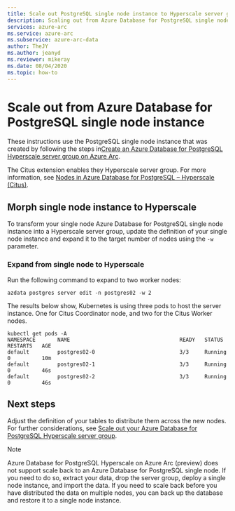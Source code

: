 ```yaml
---
title: Scale out PostgreSQL single node instance to Hyperscale server group
description: Scaling out from Azure Database for PostgreSQL single node instance to PostgreSQL Hyperscale server group
services: azure-arc
ms.service: azure-arc
ms.subservice: azure-arc-data
author: TheJY
ms.author: jeanyd
ms.reviewer: mikeray
ms.date: 08/04/2020
ms.topic: how-to
---
```


# Scale out from Azure Database for PostgreSQL single node instance

These instructions use the PostgreSQL single node instance that was created by following the steps in[Create an Azure Database for PostgreSQL Hyperscale server group on Azure Arc](migrate-postgresql-data-into-postgresql-hyperscale-server-group.md).

The Citus extension enables they Hyperscale server group. For more information, see [Nodes in Azure Database for PostgreSQL – Hyperscale (Citus)](../../postgresql/concepts-hyperscale-nodes.md). 

## Morph single node instance to Hyperscale

To transform your single node Azure Database for PostgreSQL single node instance into a Hyperscale server group, update the definition of your single node instance and expand it to the target number of nodes using the `-w` parameter.

### Expand from single node to Hyperscale

Run the following command to expand to two worker nodes:

```console
azdata postgres server edit -n postgres02 -w 2
```

The results below show, Kubernetes is using three pods to host the server instance. One for Citus Coordinator node, and two for the Citus Worker nodes.

```console
kubectl get pods -A
NAMESPACE       NAME                                   READY   STATUS    RESTARTS   AGE
default         postgres02-0                           3/3     Running   0          10m
default         postgres02-1                           3/3     Running   0          46s
default         postgres02-2                           3/3     Running   0          46s
```

## Next steps

Adjust the definition of your tables to distribute them across the new nodes. For further considerations, see [Scale out your Azure Database for PostgreSQL Hyperscale server group](scale-out-postgresql-hyperscale-server-group.md).

> [!NOTE]
> Azure Database for PostgreSQL Hyperscale on Azure Arc (preview) does not support scale back to an Azure Database for PostgreSQL single node. If you need to do so, extract your data, drop the server group, deploy a single node instance, and import the data. If you need to scale back before you have distributed the data on multiple nodes, you can back up the database and restore it to a single node instance.
